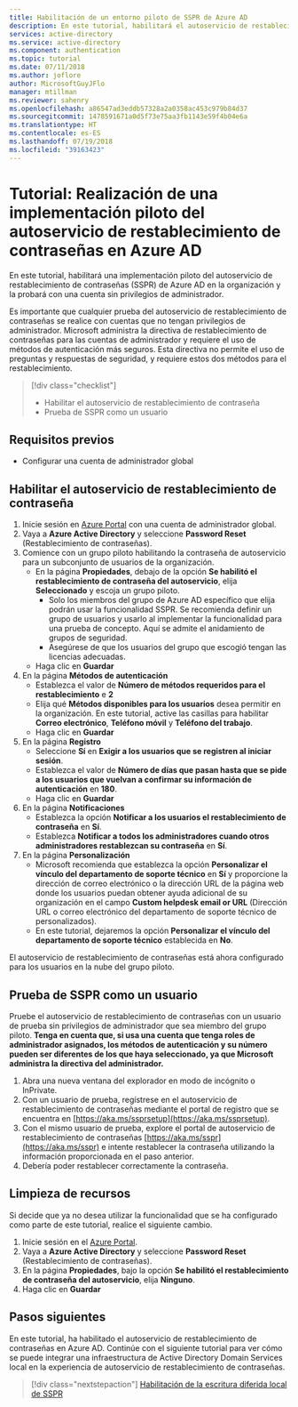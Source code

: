```yaml
---
title: Habilitación de un entorno piloto de SSPR de Azure AD
description: En este tutorial, habilitará el autoservicio de restablecimiento de contraseñas en Azure AD para un grupo piloto de usuarios
services: active-directory
ms.service: active-directory
ms.component: authentication
ms.topic: tutorial
ms.date: 07/11/2018
ms.author: joflore
author: MicrosoftGuyJFlo
manager: mtillman
ms.reviewer: sahenry
ms.openlocfilehash: a86547ad3eddb57328a2a0358ac453c979b84d37
ms.sourcegitcommit: 1478591671a0d5f73e75aa3fb1143e59f4b04e6a
ms.translationtype: HT
ms.contentlocale: es-ES
ms.lasthandoff: 07/19/2018
ms.locfileid: "39163423"
---
```

# <a name="tutorial-complete-an-azure-ad-self-service-password-reset-pilot-roll-out"></a>Tutorial: Realización de una implementación piloto del autoservicio de restablecimiento de contraseñas en Azure AD

En este tutorial, habilitará una implementación piloto del autoservicio de restablecimiento de contraseñas (SSPR) de Azure AD en la organización y la probará con una cuenta sin privilegios de administrador.

Es importante que cualquier prueba del autoservicio de restablecimiento de contraseñas se realice con cuentas que no tengan privilegios de administrador. Microsoft administra la directiva de restablecimiento de contraseñas para las cuentas de administrador y requiere el uso de métodos de autenticación más seguros. Esta directiva no permite el uso de preguntas y respuestas de seguridad, y requiere estos dos métodos para el restablecimiento.

> [!div class="checklist"]
> * Habilitar el autoservicio de restablecimiento de contraseña
> * Prueba de SSPR como un usuario

## <a name="prerequisites"></a>Requisitos previos

* Configurar una cuenta de administrador global

## <a name="enable-self-service-password-reset"></a>Habilitar el autoservicio de restablecimiento de contraseña

1. Inicie sesión en [Azure Portal](https://portal.azure.com) con una cuenta de administrador global.
1. Vaya a **Azure Active Directory** y seleccione **Password Reset** (Restablecimiento de contraseñas).
1. Comience con un grupo piloto habilitando la contraseña de autoservicio para un subconjunto de usuarios de la organización.
   * En la página **Propiedades**, debajo de la opción **Se habilitó el restablecimiento de contraseña del autoservicio**, elija **Seleccionado** y escoja un grupo piloto.
      * Solo los miembros del grupo de Azure AD específico que elija podrán usar la funcionalidad SSPR. Se recomienda definir un grupo de usuarios y usarlo al implementar la funcionalidad para una prueba de concepto. Aquí se admite el anidamiento de grupos de seguridad.
      * Asegúrese de que los usuarios del grupo que escogió tengan las licencias adecuadas.
   * Haga clic en **Guardar**
1. En la página **Métodos de autenticación**
   * Establezca el valor de **Número de métodos requeridos para el restablecimiento** e **2**
   * Elija qué **Métodos disponibles para los usuarios** desea permitir en la organización. En este tutorial, active las casillas para habilitar **Correo electrónico**, **Teléfono móvil** y **Teléfono del trabajo**.
   * Haga clic en **Guardar**
1. En la página **Registro**
   * Seleccione **Sí** en **Exigir a los usuarios que se registren al iniciar sesión**.
   * Establezca el valor de **Número de días que pasan hasta que se pide a los usuarios que vuelvan a confirmar su información de autenticación** en **180**.
   * Haga clic en **Guardar**
1. En la página **Notificaciones**
   * Establezca la opción **Notificar a los usuarios el restablecimiento de contraseña** en **Sí**.
   * Establezca **Notificar a todos los administradores cuando otros administradores restablezcan su contraseña** en **Sí**.
1. En la página **Personalización**
   * Microsoft recomienda que establezca la opción **Personalizar el vínculo del departamento de soporte técnico** en **Sí** y proporcione la dirección de correo electrónico o la dirección URL de la página web donde los usuarios puedan obtener ayuda adicional de su organización en el campo **Custom helpdesk email or URL** (Dirección URL o correo electrónico del departamento de soporte técnico de personalizados).
   * En este tutorial, dejaremos la opción **Personalizar el vínculo del departamento de soporte técnico** establecida en **No**.

El autoservicio de restablecimiento de contraseñas está ahora configurado para los usuarios en la nube del grupo piloto.

## <a name="test-sspr-as-a-user"></a>Prueba de SSPR como un usuario

Pruebe el autoservicio de restablecimiento de contraseñas con un usuario de prueba sin privilegios de administrador que sea miembro del grupo piloto. **Tenga en cuenta que, si usa una cuenta que tenga roles de administrador asignados, los métodos de autenticación y su número pueden ser diferentes de los que haya seleccionado, ya que Microsoft administra la directiva del administrador.**

1. Abra una nueva ventana del explorador en modo de incógnito o InPrivate.
1. Con un usuario de prueba, regístrese en el autoservicio de restablecimiento de contraseñas mediante el portal de registro que se encuentra en [https://aka.ms/ssprsetup](https://aka.ms/ssprsetup).
1. Con el mismo usuario de prueba, explore el portal de autoservicio de restablecimiento de contraseñas [https://aka.ms/sspr](https://aka.ms/sspr) e intente restablecer la contraseña utilizando la información proporcionada en el paso anterior.
1. Debería poder restablecer correctamente la contraseña.

## <a name="clean-up-resources"></a>Limpieza de recursos

Si decide que ya no desea utilizar la funcionalidad que se ha configurado como parte de este tutorial, realice el siguiente cambio.

1. Inicie sesión en el [Azure Portal](https://portal.azure.com).
1. Vaya a **Azure Active Directory** y seleccione **Password Reset** (Restablecimiento de contraseñas).
1. En la página **Propiedades**, bajo la opción **Se habilitó el restablecimiento de contraseña del autoservicio**, elija **Ninguno**.
1. Haga clic en **Guardar**

## <a name="next-steps"></a>Pasos siguientes

En este tutorial, ha habilitado el autoservicio de restablecimiento de contraseñas en Azure AD. Continúe con el siguiente tutorial para ver cómo se puede integrar una infraestructura de Active Directory Domain Services local en la experiencia de autoservicio de restablecimiento de contraseñas.

> [!div class="nextstepaction"]
> [Habilitación de la escritura diferida local de SSPR](tutorial-enable-writeback.md)
